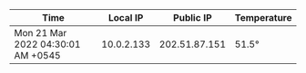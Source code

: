 | Time     | Local IP | Public IP | Temperature |
| ----------- | ----------- | ----------- | ----------- |
| Mon 21 Mar 2022 04:30:01 AM +0545      | 10.0.2.133     | 202.51.87.151  | 51.5° |
